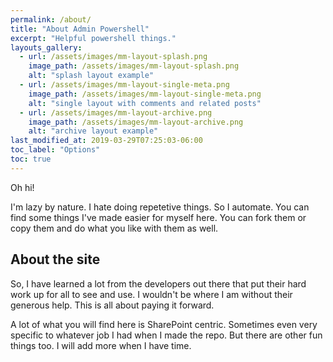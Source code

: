 ```yaml
---
permalink: /about/
title: "About Admin Powershell"
excerpt: "Helpful powershell things."
layouts_gallery:
  - url: /assets/images/mm-layout-splash.png
    image_path: /assets/images/mm-layout-splash.png
    alt: "splash layout example"
  - url: /assets/images/mm-layout-single-meta.png
    image_path: /assets/images/mm-layout-single-meta.png
    alt: "single layout with comments and related posts"
  - url: /assets/images/mm-layout-archive.png
    image_path: /assets/images/mm-layout-archive.png
    alt: "archive layout example"
last_modified_at: 2019-03-29T07:25:03-06:00
toc_label: "Options"
toc: true
---
```


Oh hi!

I'm lazy by nature. I hate doing repetetive things. So I automate. You can find some things I've made easier for myself here. You can fork them or copy them and do what you like with them as well.

<!-- {% include gallery id="layouts_gallery" caption="Examples of included layouts `splash`, `single`, and `archive`." %} -->

## About the site
So, I have learned a lot from the developers out there that put their hard work up for all to see and use. I wouldn't be where I am without their generous help. This is all about paying it forward.

A lot of what you will find here is SharePoint centric. Sometimes even very specific to whatever job I had when I made the repo. But there are other fun things too. I will add more when I have time. 
